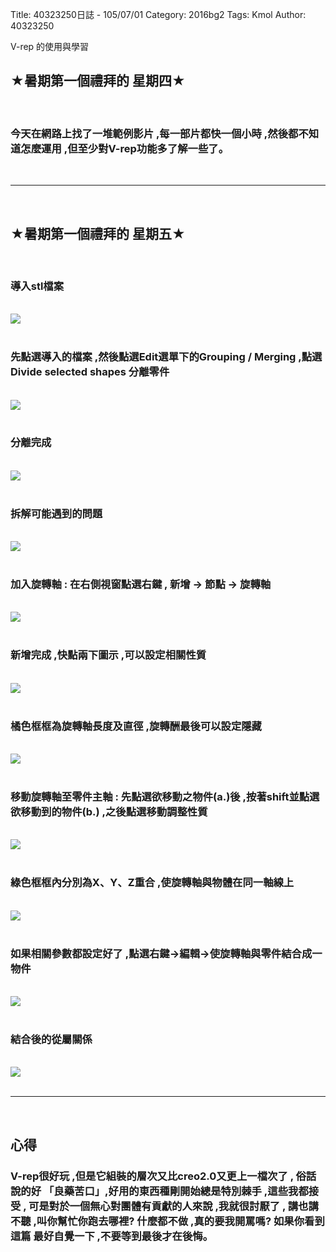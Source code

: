 Title: 40323250日誌 - 105/07/01
Category: 2016bg2
Tags: Kmol 
Author: 40323250


V-rep 的使用與學習

<!-- PELICAN_END_SUMMARY -->

<h2>★暑期第一個禮拜的 星期四★</h2>
</br>
<h3>今天在網路上找了一堆範例影片 ,每一部片都快一個小時 ,然後都不知道怎麼運用 ,但至少對V-rep功能多了解一些了。</h3>
</br>
<hr>
</br>
<h2>★暑期第一個禮拜的 星期五★</h2>
</br>
<h3>導入stl檔案</h3>
</br>
<img src="http://coursemdetw.github.io/project_site_files/files/2016spring/g2/import.png" >
</br>
</br>
<h3>先點選導入的檔案 ,然後點選Edit選單下的Grouping / Merging ,點選 Divide selected shapes 分離零件</h3>
</br>
<img src="http://coursemdetw.github.io/project_site_files/files/2016spring/g2/divide_objects.png">
</br>
</br>
<h3>分離完成</h3>
</br>
<img src="http://coursemdetw.github.io/project_site_files/files/2016spring/g2/divide_done.png">
</br>
</br>
<h3>拆解可能遇到的問題</h3>
</br>
<img src="http://coursemdetw.github.io/project_site_files/files/2016spring/g2/vrep_problems.png">
</br>
</br>
<h3>加入旋轉軸 : 在右側視窗點選右鍵 , 新增 → 節點 → 旋轉軸
</h3>
</br>
<img src="http://coursemdetw.github.io/project_site_files/files/2016spring/g2/Revolute.png">
</br>
</br>
<h3>新增完成 ,快點兩下圖示 ,可以設定相關性質</h3>
</br>
<img src="http://coursemdetw.github.io/project_site_files/files/2016spring/g2/Revolute_icon.png">
</br>
</br>
<h3>橘色框框為旋轉軸長度及直徑 ,旋轉酬最後可以設定隱藏</h3>
</br>
<img src="http://coursemdetw.github.io/project_site_files/files/2016spring/g2/Revolute_properties.png">
</br>
</br>
<h3>移動旋轉軸至零件主軸 : 先點選欲移動之物件(a.)後 ,按著shift並點選欲移動到的物件(b.) ,之後點選移動調整性質</h3>
</br>
<img src="http://coursemdetw.github.io/project_site_files/files/2016spring/g2/move.png" >
</br>
</br>
<h3>綠色框框內分別為X、Y、Z重合 ,使旋轉軸與物體在同一軸線上 </h3>
</br>
<img src="http://coursemdetw.github.io/project_site_files/files/2016spring/g2/move_properties.png">
</br>
</br>
<h3>如果相關參數都設定好了 ,點選右鍵→編輯→使旋轉軸與零件結合成一物件</h3>
</br>
<img src="http://coursemdetw.github.io/project_site_files/files/2016spring/g2/object_combine.png">
</br>
</br>
<h3>結合後的從屬關係</h3>
</br>
<img src="http://coursemdetw.github.io/project_site_files/files/2016spring/g2/object_parent.png">
</br>
</br>
<hr>
</br>
<h2>心得</h2>
<h3>V-rep很好玩 ,但是它組裝的層次又比creo2.0又更上一檔次了 ,
俗話說的好 「良藥苦口」,好用的東西種剛開始總是特別棘手 ,這些我都接受 ,
可是對於一個無心對團體有貢獻的人來說 ,我就很討厭了 ,
講也講不聽 ,叫你幫忙你跑去哪裡? 什麼都不做 ,真的要我開罵嗎? 
如果你看到這篇 最好自覺一下 ,不要等到最後才在後悔。  </h3>